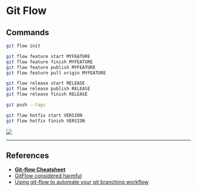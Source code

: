 # Git Flow

## Commands

```sh
git flow init
```

```sh
git flow feature start MYFEATURE
git flow feature finish MYFEATURE
git flow feature publish MYFEATURE
git flow feature pull origin MYFEATURE
```

```sh
git flow release start RELEASE
git flow release publish RELEASE
git flow release finish RELEASE
```

```sh
git push --tags
```

```sh
git flow hotfix start VERSION
git flow hotfix finish VERSION
```

![](https://danielkummer.github.io/git-flow-cheatsheet/img/git-flow-commands.png)

---

## References

-   [**Git-flow Cheatsheet**](https://danielkummer.github.io/git-flow-cheatsheet)
-   [GitFlow considered harmful](http://endoflineblog.com/gitflow-considered-harmful)
-   [Using git-flow to automate your git branching workflow](http://jeffkreeftmeijer.com/2010/why-arent-you-using-git-flow)
